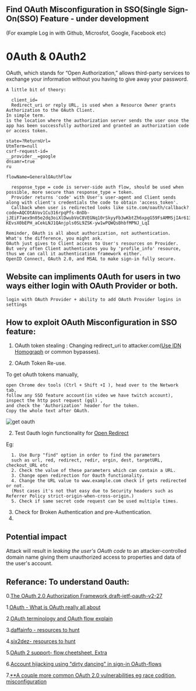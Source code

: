
## Find OAuth Misconfiguration in SSO(Single Sign-On(SSO) Feature - under development
(For example Log in with Github, Microsfot, Google, Facebook etc)

# 0Auth & 0Auth2 
OAuth, which stands for “Open Authorization,” allows third-party services to exchange 
your information without you having to give away your password.

  
    A little bit of theory:
    
      client_id=
      Redirect_uri or reply URL, is used when a Resource Owner grants Authorization to the OAuth Client. 
    In simple term. 
    is the location where the authorization server sends the user once the app has been successfully authorized and granted an authorization code or access token.
    
    state=?ReturnUrl=
    UtmTerm=null
    csrf-request-id=
    __provider__=google
    dnsamr=true
    ru
    
    flowName=GeneralOAuthFlow
    
      response_type = code is server-side auth flow, should be used when possible, more secure than response_type = token. 
      Provider returns 'code' with User's user-agent and Client sends along with client's credentials the code to obtain 'access_token'. 
      Callback when user is redirected looks like site.com/oauth/callback?code=AQCOtAVov1Cu316rpqPfs-8nDb-jJEiF7aex9n05e2dq3oiXlDwubVoC8VEGNq10rSkyyFb3wKbtZh6xpgG59FsAMMSjIAr613Ly1usZ47jPqADzbDyVuotFaRiQux3g6Ut84nmAf9j-KEvsX0bEPH_aCekLNJ1QAnjpls0SL9ZSK-yw1wPQWQsBhbfMPNJ_LqI

    Reminder, OAuth is all about authorization, not authentication. 
    What's the difference, you might ask. 
    OAuth just gives to Client access to User's resources on Provider.
    But very often Client authenticates you by 'profile_info' resource, thus we can call it authentication framework either.
    OpenID Connect, OAuth 2.0, and MSAL to make sign-in fully secure.
    

## Website can impliments 0Auth for users in two ways either login with OAuth Provider or both.
    
    login with OAuth Provider + ability to add OAuth Provider logins in settings

## How to exploit OAuth Misconfiguration in SSO feature:
1. OAuth token stealing : Changing redirect_uri to attacker.com([Use IDN Homograph](https://hackerone.com/reports/861940) or common bypasses).
  
2. OAuth Token Re-use.

  To get oAuth tokens manually, 
   
    open Chrome dev tools (Ctrl + Shift +I ), head over to the Network tab, 
    follow any SSO feature account(in video we have twitch account), 
    inspect the http post request (gql) , 
    and check the 'Authorization' header for the token. 
    Copy the whole text after OAuth.

![get oauth](https://user-images.githubusercontent.com/75003671/112411090-45f09d00-8d57-11eb-8922-188876cc00ad.gif)

2. Test 0auth login functionality for [Open Redirect](https://pentestbook.six2dez.com/enumeration/web/open-redirects)
  
  Eg:
      
      1. Use Burp "find" option in order to find the parameters 
      such as url, red, redirect, redir, orgin, dest, targetURL, checkout_URL etc
      2. Check the value of these parameters which can contain a URL.
      3. Change open redirection for 0auth functionality.
      4. Change the URL value to www.example.com check if gets redirected or not.
      (Most cases it's not that easy due to Security headers such as Referrer Policy strict-origin-when-cross-origin.)
      5. Check if same secret code request can be used multiple times.

3. Check for Broken Authentication and pre-Authentication.
4. 

## Potential impact 

Attack will result in *leaking the user's OAuth code* to an attacker-controlled domain name giving them unauthorized access to properties and data of the user's account.


## Referance: To understand 0auth: 

0.[The OAuth 2.0 Authorization Framework draft-ietf-oauth-v2-27](https://datatracker.ietf.org/doc/html/draft-ietf-oauth-v2-27#section-10.10)

1.[OAuth - What is OAuth really all about](https://youtu.be/t4-416mg6iU)

2.[OAuth terminology and OAuth flow explain ](https://youtu.be/3pZ3Nh8tgTE)

3.[daffainfo - resources to hunt](https://github.com/daffainfo)

4.[six2dez- resources to hunt](https://pentestbook.six2dez.com/)

5.[OAuth 2 support- flow,cheetsheet, Extra](https://sakurity.com/oauth)

6.[Account hijacking using "dirty dancing" in sign-in OAuth-flows](https://labs.detectify.com/2022/07/06/account-hijacking-using-dirty-dancing-in-sign-in-oauth-flows/)

7.[**A couple more common OAuth 2.0 vulnerabilities eg race codition, misconfiguration ](https://blog.avuln.com/article/4)
